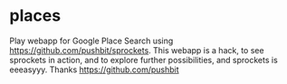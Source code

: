 places
======

Play webapp for Google Place Search using https://github.com/pushbit/sprockets.
This webapp is a hack, to see sprockets in action, and to explore further possibilities, and sprockets is eeeasyyy. Thanks https://github.com/pushbit    
